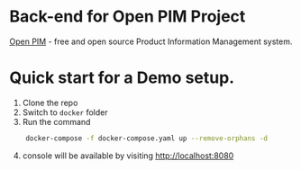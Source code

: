 # Back-end for Open PIM Project

[Open PIM](https://www.openpim.org) - free and open source Product Information Management system.

# Quick start for a Demo setup.
1. Clone the repo
2. Switch to `docker` folder
3. Run the command
```bash
    docker-compose -f docker-compose.yaml up --remove-orphans -d
```
4. console will be available by visiting [http://localhost:8080](http://localhost:8080)